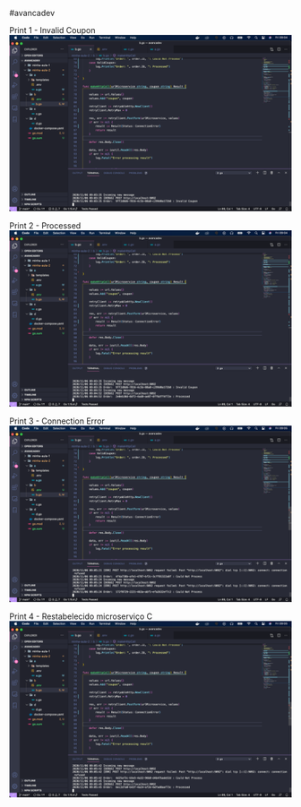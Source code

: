 #avancadev

Print 1 - Invalid Coupon
![Invalid Coupon](https://github.com/rafafish/avancadev/blob/main/minha-aula-2/prints/ss1.png)

Print 2 - Processed
![Processed](https://github.com/rafafish/avancadev/blob/main/minha-aula-2/prints/ss2.png)

Print 3 - Connection Error
![Connection Error](https://github.com/rafafish/avancadev/blob/main/minha-aula-2/prints/ss3.png)

Print 4 - Restabelecido microserviço C
![Microserviço C no ar](https://github.com/rafafish/avancadev/blob/main/minha-aula-2/prints/ss4.png)
